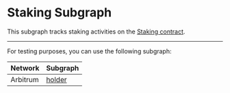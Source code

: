 # Staking Subgraph

This subgraph tracks staking activities on the [Staking contract](https://arbiscan.io/address/0x035E9062286FD19460B3E22970ebB5691EED2C25).

---

For testing purposes, you can use the following subgraph:

| Network  | Subgraph                                                             |
| -------- | -------------------------------------------------------------------- |
| Arbitrum | [holder](https://api.studio.thegraph.com/query/43214/staking/v0.0.1) |
